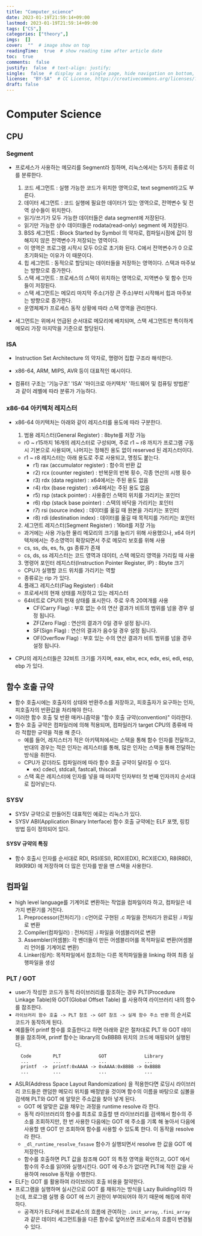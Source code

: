 ```yaml
---
title: "Computer_science"
date: 2023-01-19T21:59:14+09:00
lastmod: 2023-01-19T21:59:14+09:00
tags: ["CS",]
categories: ["theory",]
imgs:  []
cover:  ""  # image show on top
readingTime:  true  # show reading time after article date
toc:  true
comments:  false
justify:  false  # text-align: justify;
single:  false  # display as a single page, hide navigation on bottom, like as about page.
license:  "BY-SA"  # CC License, https://creativecommons.org/licenses/?lang=ko
draft: false
---
```

# Computer Science
## CPU
### Segment
- 프로세스가 사용하는 메모리를 Segment라 칭하며, 리눅스에서는 5가지 종류로 이를 분류한다. 
  1. 코드 세그먼트 : 실행 가능한 코드가 위치한 영역으로, text segment라고도 부른다.
  2. 데이터 세그먼트 : 코드 실행에 필요한 데이터가 있는 영역으로, 전역변수 및 전역 상수들이 위치한다.
    - 읽기/쓰기가 모두 가능한 데이터들은 data segment에 저장된다.
    - 읽기만 가능한 상수 데이터들은 rodata(read-only) segment 에 저장된다.
  3. BSS 세그먼트 : Block Started by Symbol 의 약자로, 컴파일시점에 값이 정해지지 않은 전역변수가 저장되는 영역이다. 
    - 이 영역은 프로그램 시작시 모두 0으로 초기화 된다. C에서 전역변수가 0 으로 초기화되는 이유가 이 때문이다.
  4. 힙 세그먼트 : 동적으로 할당되는 데이터들을 저장하는 영역이다. 스택과 마주보는 방향으로 증가한다.
  5. 스택 세그먼트 : 프로세스의 스택이 위치하는 영역으로, 지역변수 및 함수 인자들이 저장된다. 
    - 스택 세그먼트는 메모리 마지막 주소(가장 큰 주소)부터 시작해서 힙과 마주보는 방향으로 증가한다.
	- 운영체제가 프로세스 동작 상황에 따라 스택 영역을 관리한다.
  
- 세그먼트는 위에서 언급된 순서대로 메모리에 배치되며, 스택 세그먼트만 특이하게 메모리 가장 마지막을 기준으로 할당된다.

### ISA
- Instruction Set Architecture 의 약자로, 명령어 집합 구조라 해석한다.
- x86-64, ARM, MIPS, AVR 등이 대표적인 예시이다.

- 컴퓨터 구조는 '기능구조' 'ISA' '마이크로 아키텍처' '하드웨어 및 컴퓨팅 방법론' 과 같이 레벨에 따라 분류가 가능하다. 

### x86-64 아키텍처 레지스터
- x86-64 아키텍처는 아래와 같이 레지스터를 용도에 따라 구분한다. 
  1. 범용 레지스터(General Register) : 8byte를 저장 가능
  	- r0 ~ r15까지 16개의 레지스터로 구성되며, 주로 r1 ~ r8 까지가 프로그램 구동시 기본으로 사용되며, 나머지는 정해진 용도 없이 reserved 된 레지스터이다. 
    - r1 ~ r8 레지스터는 아래 용도로 주로 사용되고, 명칭도 붙는다. 
      - r1) rax (accumulator register) : 함수의 반환 값
      - r2) rcx (counter register) : 반복문의 반복 횟수, 각종 연산의 시행 횟수
      - r3) rdx (data register) : x64에서는 주된 용도 없음
      - r4) rbx (base register) : x64에서는 주된 용도 없음
      - r5) rsp (stack pointer) : 사용중인 스택의 위치를 가리키는 포인터
  	  - r6) rbp (stack base pointer) : 스택의 바닥을 가리키는 포인터
      - r7) rsi (source index) : 데이터를 옮길 때 원본을 가리키는 포인터
      - r8) rdi (destination index) : 데이터를 옮길 때 목적지를 가리키는 포인터
  2. 세그먼트 레지스터(Segment Register) : 16bit를 저장 가능
  	- 과거에는 사용 가능한 물리 메모리의 크기를 늘리기 위해 사용했으나, x64 아키텍처에서는 주소영역이 확장되면서 주로 메모리 보호를 위해 사용
    - cs, ss, ds, es, fs, gs 종류가 존재
  	- cs, ds, ss 레지스터는 코드 영역과 데이터, 스택 메모리 영역을 가리킬 때 사용
  3. 명령어 포인터 레지스터(Instruction Pointer Register, IP) : 8byte 크기
    - CPU가 실행할 코드 위치를 가리키는 역할
    - 종류로는 rip 가 있다.
  4. 플래그 레지스터(Flag Register) : 64bit
    - 프로세서의 현재 상태를 저장하고 있는 레지스터
  	- 64비트로 CPU의 현재 상태를 표시한다. 주로 우측 20여개를 사용
	  - CF(Carry Flag) : 부호 없는 수의 연산 결과가 비트의 범위를 넘을 경우 설정 됩니다.
	  - ZF(Zero Flag) : 연산의 결과가 0일 경우 설정 됩니다.
	  - SF(Sign Flag) : 연산의 결과가 음수일 경우 설정 됩니다.
	  - OF(Overflow Flag) : 부호 있는 수의 연산 결과가 비트 범위를 넘을 경우 설정 됩니다.
	  
- CPU의 레지스터들은 32비트 크기를 가지며, eax, ebx, ecx, edx, esi, edi, esp, ebp 가 있다. 

## 함수 호출 규약
- 함수 호출시에는 호출자의 상태와 반환주소를 저장하고, 피호출자가 요구하는 인자, 피호출자의 반환값을 처리해야 한다. 
- 이러한 함수 호출 및 반환 매커니즘약을 "함수 호출 규약(convention)" 이라한다.
- 함수 호출 규약은 컴파일러에 의해 적용되며, 컴파일러가 target CPU의 종류에 따라 적합한 규약을 적용 해 준다.
  - 예를 들어, 레지스터가 적은 아키텍처에서는 스택을 통해 함수 인자를 전달하고, 반대의 경우는 적은 인자는 레지스터를 통해, 많은 인자는 스택을 통해 전달하는 방식을 취한다.
  - CPU가 같더라도 컴파일러에 따라 함수 호출 규약이 달라질 수 있다.
    - ex) cdecl, stdcall, fastcall, thiscall
  - 스택 혹은 레지스터에 인자를 넣을 때 마지막 인자부터 첫 번째 인자까지 순서대로 집어넣는다.
### SYSV
- SYSV 규약으로 만들어진 대표적인 예로는 리눅스가 있다.
- SYSV ABI(Application Binary Interface) 함수 호출 규약에는 ELF 포맷, 링킹 방법 등이 정의되어 있다.

#### SYSV 규약의 특징
- 함수 호출시 인자를 순서대로 RDI, RSI(ESI), RDX(EDX), RCX(ECX), R8(R8D), R9(R9D) 에 저장하며 더 많은 인자를 받을 땐 스택을 사용한다.

## 컴파일
- high level language를 기계어로 변환하는 작업을 컴파일이라 하고, 컴파일은 네가지 변환기를 거친다. 
  1. Preprocessor(전처리기) : c언어로 구현된 .c 파일을 전처리가 완료된 .i 파일로 변환
  2. Compiler(컴파일러) : 전처리된 .i 파일을 어셈블리어로 변환   
  3. Assembler(어셈블): 각 벤더들이 만든 어셈블리어를 목적파일로 변환(어셈블리 언어를 기계어로 변환)
  4. Linker(링커): 목적파일에서 참조하는 다른 목적파일들을 linking 하여 최종 실행파일을 생성

### PLT / GOT
- user가 작성한 코드가 동적 라이브러리를 참조하는 경우 PLT(Procedure Linkage Table)와 GOT(Global Offset Table) 를 사용하여 라이브러리 내의 함수를 참조한다. 
- `라이브러리 함수 호출 -> PLT 참조 -> GOT 참조 -> 실제 함수 주소 반환` 의 순서로 코드가 동작하게 된다. 
- 예를들어 printf 함수를 호출한다고 하면 아래와 같은 절차대로 PLT 와 GOT 테이블을 참조하며, printf 함수는 library의 0xBBBB 위치의 코드에 매핑되어 실행된다.
  ```
    Code        PLT              GOT              Library
    ...         ...              ...              ...
    printf  ->  printf:0xAAAA -> 0xAAAA:0xBBBB -> 0xBBBB
    ...         ...              ...              ...
  ```
- ASLR(Address Space Layout Randomization) 을 적용한다면 로딩시 라이브러리 코드들은 랜덤한 메모리 위치를 배정받을 것이며 함수의 이름을 바탕으로 심볼을 검색해 PLT와 GOT 에 알맞은 주소값을 찾아 넣게 된다. 
  - GOT 에 알맞은 값을 채우는 과정을 runtime resolve 라 한다.
  - 동적 라이브러리의 함수를 최초로 호출할 땐 라이브러리를 검색해서 함수의 주소를 조회하지만, 한 번 사용한 다음에는 GOT 에 주소를 기록 해 놓아서 다음에 사용할 땐 GOT 만 조회하여 함수를 사용할 수 있도록 한다. 이 동작을 resolve 라 한다.
  - `_dl_runtime_resolve_fxsave` 함수가 실행되면서 resolve 한 값을 GOT 에 저장한다. 
  - 함수를 호출하면 PLT 값을 참조해 GOT 의 특정 영역을 확인하고, GOT 에서 함수의 주소를 읽어와 실행시킨다. GOT 에 주소가 없다면 PLT에 적힌 값을 사용하여 resolve 동작을 수행한다.
- ELF는 GOT 를 활용하여 라이브러리 호출 비용을 절약한다.
- 프로그램을 실행하며 실시간으로 GOT 를 채워가는 방식을 Lazy Building이라 하는데, 프로그램 실행 중 GOT 에 쓰기 권한이 부여되어야 하기 때문에 해킹에 취약하다.
  - 공격자가 ELF에서 프로세스의 흐름에 관여하는 `.init_array`, `.fini_array` 과 같은 데이터 세그먼트들을 다른 함수로 덮어쓰면 프로세스의 흐름이 변경될 수 있다.